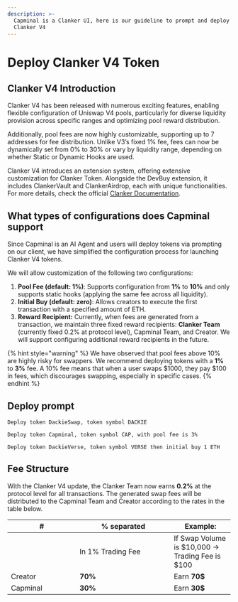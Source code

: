 ```yaml
---
description: >-
  Capminal is a Clanker UI, here is our guideline to prompt and deploy token on
  Clanker V4
---
```


# Deploy Clanker V4 Token

## Clanker V4 Introduction

Clanker V4 has been released with numerous exciting features, enabling flexible configuration of Uniswap V4 pools, particularly for diverse liquidity provision across specific ranges and optimizing pool reward distribution.

Additionally, pool fees are now highly customizable, supporting up to 7 addresses for fee distribution. Unlike V3’s fixed 1% fee, fees can now be dynamically set from 0% to 30% or vary by liquidity range, depending on whether Static or Dynamic Hooks are used.

Clanker V4 introduces an extension system, offering extensive customization for Clanker Token. Alongside the DevBuy extension, it includes ClankerVault and ClankerAirdrop, each with unique functionalities. For more details, check the official [Clanker Documentation](https://clanker.gitbook.io/clanker-documentation/core-contracts/v4.0.0).

## What types of configurations does Capminal support

Since Capminal is an AI Agent and users will deploy tokens via prompting on our client, we have simplified the configuration process for launching Clanker V4 tokens.&#x20;

We will allow customization of the following two configurations:

1. **Pool Fee (default: 1%)**: Supports configuration from **1%** to **10%** and only supports static hooks (applying the same fee across all liquidity).
2. **Initial Buy (default: zero)**: Allows creators to execute the first transaction with a specified amount of ETH.
3. **Reward Recipient:** Currently, when fees are generated from a transaction, we maintain three fixed reward recipients: **Clanker Team** (currently fixed 0.2% at protocol level), Capminal Team, and Creator. We will support configuring additional reward recipients in the future.

{% hint style="warning" %}
We have observed that pool fees above 10% are highly risky for swappers. We recommend deploying tokens with a **1%** to **3%** fee. A 10% fee means that when a user swaps $1000, they pay $100 in fees, which discourages swapping, especially in specific cases.
{% endhint %}

## Deploy prompt

```
Deploy token DackieSwap, token symbol DACKIE
```

```
Deploy token Capminal, token symbol CAP, with pool fee is 3%
```

```
Deploy token DackieVerse, token symbol VERSE then initial buy 1 ETH
```

## Fee Structure

With the Clanker V4 update, the Clanker Team now earns **0.2%** at the protocol level for all transactions. The generated swap fees will be distributed to the Capminal Team and Creator according to the rates in the table below.

<table><thead><tr><th width="139.05078125">#</th><th width="196.828125">% separated </th><th>Example: </th></tr></thead><tbody><tr><td></td><td>In 1% Trading Fee</td><td>If Swap Volume is $10,000 -> Trading Fee is $100</td></tr><tr><td>Creator</td><td><strong>70%</strong></td><td>Earn <strong>70$</strong></td></tr><tr><td>Capminal</td><td><strong>30%</strong></td><td>Earn <strong>30$</strong></td></tr></tbody></table>

